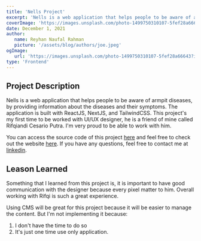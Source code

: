 ```yaml
---
title: 'Nells Project'
excerpt: 'Nells is a web application that helps people to be aware of armpit diseases, by providing information about the diseases and their symptoms. The application is built with ReactJS, NextJS, and TailwindCSS.'
coverImage: 'https://images.unsplash.com/photo-1499750310107-5fef28a66643?ixlib=rb-1.2.1&ixid=MnwxMjA3fDB8MHxwaG90by1wYWdlfHx8fGVufDB8fHx8&auto=format&fit=crop&w=1740&q=80'
date: December 1, 2021
author:
   name: Reyhan Naufal Rahman
   picture: '/assets/blog/authors/joe.jpeg'
ogImage:
   url: 'https://images.unsplash.com/photo-1499750310107-5fef28a66643?ixlib=rb-1.2.1&ixid=MnwxMjA3fDB8MHxwaG90by1wYWdlfHx8fGVufDB8fHx8&auto=format&fit=crop&w=1740&q=80'
type: 'Frontend'
---
```


## Project Description

Nells is a web application that helps people to be aware of armpit diseases, by providing information about the diseases and their symptoms. The application is built with ReactJS, NextJS, and TailwindCSS. This project's my first time to be worked with UI/UX designer, he is a friend of mine called Rifqiandi Cesario Putra. I'm very proud to be able to work with him.

You can access the source code of this project [here](github.com/reyhanrahman/nells) and feel free to check out the website [here](https://nells.netlify.app/). If you have any questions, feel free to contact me at [linkedin](https://linkedin.com/in/reyhan-naufal).

## Leason Learned

Something that I learned from this project is, it is important to have good communication with the designer because every pixel matter to him. Overall working with Rifqi is such a great experience.

Using CMS will be great for this project because it will be easier to manage the content. But I'm not implementing it because:

1. I don't have the time to do so
2. It's just one time use only application.
